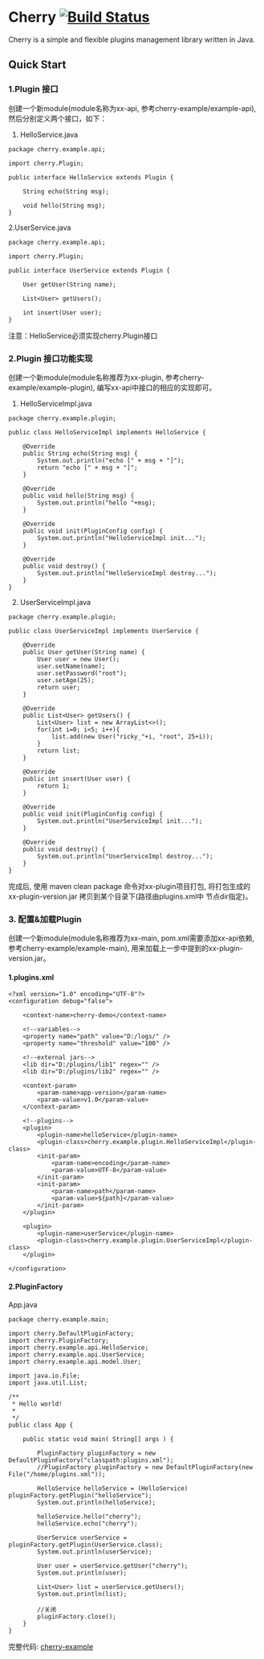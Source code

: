 # Cherry [![Build Status](https://travis-ci.org/TiFG/cherry.svg?branch=master)](https://travis-ci.org/TiFG/cherry)
Cherry is a simple and flexible plugins management library written in Java.

## Quick Start

### 1.Plugin 接口
创建一个新module(module名称为xx-api, 参考cherry-example/example-api), 然后分别定义两个接口，如下：

1. HelloService.java
```
package cherry.example.api;

import cherry.Plugin;

public interface HelloService extends Plugin {

    String echo(String msg);

    void hello(String msg);
}
```

2.UserService.java
```
package cherry.example.api;

import cherry.Plugin;

public interface UserService extends Plugin {

    User getUser(String name);

    List<User> getUsers();

    int insert(User user);
}
```

注意：HelloService必须实现cherry.Plugin接口

### 2.Plugin 接口功能实现

创建一个新module(module名称推荐为xx-plugin, 参考cherry-example/example-plugin), 编写xx-api中接口的相应的实现即可。

1. HelloServiceImpl.java
```
package cherry.example.plugin;

public class HelloServiceImpl implements HelloService {

    @Override
    public String echo(String msg) {
        System.out.println("echo [" + msg + "]");
        return "echo [" + msg + "]";
    }

    @Override
    public void hello(String msg) {
        System.out.println("hello "+msg);
    }

    @Override
    public void init(PluginConfig config) {
        System.out.println("HelloServiceImpl init...");
    }

    @Override
    public void destroy() {
        System.out.println("HelloServiceImpl destroy...");
    }
}
```

2. UserServiceImpl.java
```
package cherry.example.plugin;

public class UserServiceImpl implements UserService {

    @Override
    public User getUser(String name) {
        User user = new User();
        user.setName(name);
        user.setPassword("root");
        user.setAge(25);
        return user;
    }

    @Override
    public List<User> getUsers() {
        List<User> list = new ArrayList<>();
        for(int i=0; i<5; i++){
            list.add(new User("ricky_"+i, "root", 25+i));
        }
        return list;
    }

    @Override
    public int insert(User user) {
        return 1;
    }

    @Override
    public void init(PluginConfig config) {
        System.out.println("UserServiceImpl init...");
    }

    @Override
    public void destroy() {
        System.out.println("UserServiceImpl destroy...");
    }
}
```

完成后, 使用 maven clean package 命令对xx-plugin项目打包, 将打包生成的 xx-plugin-version.jar 拷贝到某个目录下(路径由plugins.xml中<lib /> 节点dir指定)。

### 3. 配置&加载Plugin

创建一个新module(module名称推荐为xx-main, pom.xml需要添加xx-api依赖, 参考cherry-example/example-main), 用来加载上一步中提到的xx-plugin-version.jar。

#### 1.plugins.xml

```
<?xml version="1.0" encoding="UTF-8"?>
<configuration debug="false">

    <context-name>cherry-demo</context-name>

    <!--variables-->
    <property name="path" value="D:/logs/" />
    <property name="threshold" value="100" />

    <!--external jars-->
    <lib dir="D:/plugins/lib1" regex="" />
    <lib dir="D:/plugins/lib2" regex="" />

    <context-param>
        <param-name>app-version</param-name>
        <param-value>v1.0</param-value>
    </context-param>

    <!--plugins-->
    <plugin>
        <plugin-name>helloService</plugin-name>
        <plugin-class>cherry.example.plugin.HelloServiceImpl</plugin-class>
        <init-param>
            <param-name>encoding</param-name>
            <param-value>UTF-8</param-value>
        </init-param>
        <init-param>
            <param-name>path</param-name>
            <param-value>${path}</param-value>
        </init-param>
    </plugin>

    <plugin>
        <plugin-name>userService</plugin-name>
        <plugin-class>cherry.example.plugin.UserServiceImpl</plugin-class>
    </plugin>

</configuration>
```

#### 2.PluginFactory

App.java
```
package cherry.example.main;

import cherry.DefaultPluginFactory;
import cherry.PluginFactory;
import cherry.example.api.HelloService;
import cherry.example.api.UserService;
import cherry.example.api.model.User;

import java.io.File;
import java.util.List;

/**
 * Hello world!
 *
 */
public class App {

    public static void main( String[] args ) {

        PluginFactory pluginFactory = new DefaultPluginFactory("classpath:plugins.xml");
        //PluginFactory pluginFactory = new DefaultPluginFactory(new File("/home/plugins.xml"));

        HelloService helloService = (HelloService) pluginFactory.getPlugin("helloService");
        System.out.println(helloService);

        helloService.hello("cherry");
        helloService.echo("cherry");

        UserService userService = pluginFactory.getPlugin(UserService.class);
        System.out.println(userService);

        User user = userService.getUser("cherry");
        System.out.println(user);

        List<User> list = userService.getUsers();
        System.out.println(list);

        //关闭
        pluginFactory.close();
    }
}

```

完整代码: [cherry-example](https://github.com/TiFG/cherry/tree/master/cherry-example)